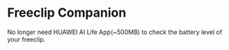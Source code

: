 # Freeclip Companion
No longer need HUAWEI AI Life App(~500MB) to check the battery level of your freeclip.
